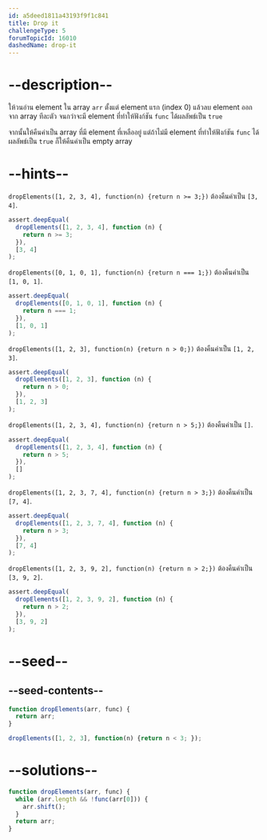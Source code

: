 ```yaml
---
id: a5deed1811a43193f9f1c841
title: Drop it
challengeType: 5
forumTopicId: 16010
dashedName: drop-it
---
```


# --description--

ให้วนอ่าน element ใน array `arr` ตั้งแต่ element แรก (index 0) แล้วลบ element ออกจาก array ทีละตัว จนกว่าจะมี element ที่ทำให้ฟังก์ชัน `func` ได้ผลลัพธ์เป็น `true`

จากนั้นให้คืนค่าเป็น array ที่มี element ที่เหลืออยู่ แต่ถ้าไม่มี element ที่ทำให้ฟังก์ชัน `func` ได้ผลลัพธ์เป็น `true` ก็ให้คืนค่าเป็น empty array

# --hints--

`dropElements([1, 2, 3, 4], function(n) {return n >= 3;})` ต้องคืนค่าเป็น `[3, 4]`.

```js
assert.deepEqual(
  dropElements([1, 2, 3, 4], function (n) {
    return n >= 3;
  }),
  [3, 4]
);
```

`dropElements([0, 1, 0, 1], function(n) {return n === 1;})` ต้องคืนค่าเป็น `[1, 0, 1]`.

```js
assert.deepEqual(
  dropElements([0, 1, 0, 1], function (n) {
    return n === 1;
  }),
  [1, 0, 1]
);
```

`dropElements([1, 2, 3], function(n) {return n > 0;})` ต้องคืนค่าเป็น `[1, 2, 3]`.

```js
assert.deepEqual(
  dropElements([1, 2, 3], function (n) {
    return n > 0;
  }),
  [1, 2, 3]
);
```

`dropElements([1, 2, 3, 4], function(n) {return n > 5;})` ต้องคืนค่าเป็น `[]`.

```js
assert.deepEqual(
  dropElements([1, 2, 3, 4], function (n) {
    return n > 5;
  }),
  []
);
```

`dropElements([1, 2, 3, 7, 4], function(n) {return n > 3;})` ต้องคืนค่าเป็น `[7, 4]`.

```js
assert.deepEqual(
  dropElements([1, 2, 3, 7, 4], function (n) {
    return n > 3;
  }),
  [7, 4]
);
```

`dropElements([1, 2, 3, 9, 2], function(n) {return n > 2;})` ต้องคืนค่าเป็น `[3, 9, 2]`.

```js
assert.deepEqual(
  dropElements([1, 2, 3, 9, 2], function (n) {
    return n > 2;
  }),
  [3, 9, 2]
);
```

# --seed--

## --seed-contents--

```js
function dropElements(arr, func) {
  return arr;
}

dropElements([1, 2, 3], function(n) {return n < 3; });
```

# --solutions--

```js
function dropElements(arr, func) {
  while (arr.length && !func(arr[0])) {
    arr.shift();
  }
  return arr;
}
```
